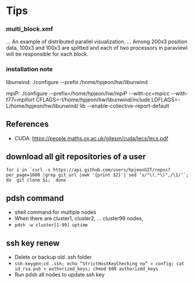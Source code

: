 # Tips

### multi_block.xmf
... An example of distributed parallel visualization.
... Among 200x3 position data, 100x3 and 100x3 are splitted and each of two processors in paraviewl will be responsible for each block.

### installation note
libunwind: ./configure --prefix /home/hpjeon/hw/libunwind

mpiP: ./configure --prefix=/home/hpjeon/hw/mpiP --with-cc=mpicc --with-f77=mpifort
 CFLAGS=-I/home/hpjeon/hw/libunwind/include LDFLAGS=-L/home/hpjeon/hw/libunwind/
lib --enable-collective-report-default

## References
- CUDA: https://people.maths.ox.ac.uk/gilesm/cuda/lecs/lecs.pdf


## download all git repositories of a user
```
for i in `curl -s https://api.github.com/users/hpjeonGIT/repos?per_page=1000 |grep git_url |awk '{print $2}'| sed 's/"\(.*\)",/\1/'`; do  git clone $i;  done
```

## pdsh command
- shell command for multiple nodes
- When there are cluster1, cluster2, ... cluster99 nodes,
 - `pdsh -w cluster[1-99] uptime`
 
 ## ssh key renew
- Delete or backup old .ssh folder
- `ssh-keygen;cd .ssh; echo “StrictHostKeyChecking no” > config; cat id_rsa.pub > authorized_keys; chmod 600 authorized_keys`
- Run pdsh all nodes to update ssh key
